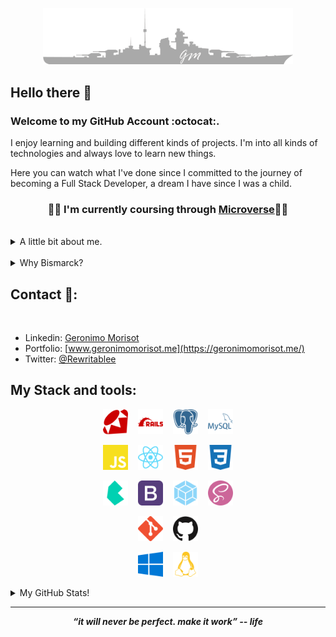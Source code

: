 
<p align="center">
  <img src="BismarckGMLogoGrey.png" alt="drawing" width="400"/>
</p>


## Hello there 👋

### Welcome to my GitHub Account :octocat:.

I enjoy learning and building different kinds of projects. I'm into all kinds of technologies and always love to learn new things.

Here you can watch what I've done since I committed to the journey of becoming a Full Stack Developer, a dream I have since I was a child.
<br>

<h3 align="center">🧑‍🎓 I'm currently coursing through <a href="https://www.microverse.org/">Microverse</a>🧑‍🎓</h3>

<br>
<details>
  <summary>A little bit about me.</summary>
  <br>

  - I'm from Argentina and worked most of my adult life in the Real State business. 
  Also worked attending customers in all different kinds of business.
  - I like to recognize good and bad services. Love feedback about everything, if given positively and honest, better.

  - Like I suppose everybody does I love Life in the most meaningful way of the word. I consider every little detail counts.

  - 🥁 I'm a Drummer . And I think music is essential in everyday life. I use to hear a ton of genres, mostly 🎸Heavy-Metal🎸 drove.

  - 🛰️ Big fan of Space, Astronomy and Rocketry.

  - And lastly, for a couple of years, I've been committed to introspect and add healthy improvements to my life.
    - 🏃‍♂️ Jogging/running,
    - 🏋️ home training (calisthenics),
    - 🚭 no smoking,
    - 🍒 and eating healthy.
</details>
<br>
<details>
  <summary>Why Bismarck?</summary>
  <br>
  Because at the time of building my GitHub account I was hearing 'all day long' a song from Sabaton called Bismarck.<br>
  Also, I like WW2 histories and machinery created in which was the world's biggest conflict to date. And, Bismarck was a show of what we, as humans, can build. It was a real 'monster of the sea', with a ton of issues, but still managed to be an imponent piece of human-created machinery.
</details>

## Contact 🔗:
<br>

- Linkedin: [Geronimo Morisot](https://linkedin.com/in/geronimomorisot)
- Portfolio: [www.geronimomorisot.me](https://geronimomorisot.me/)
- Twitter: [@Rewritablee](https://twitter.com/Rewritablee)

## My Stack and tools:

<p align="center">
  <img src="ruby.svg" alt="drawing" width="40"/>
  &nbsp;&nbsp;&nbsp;<img src="rubyonrails.svg" alt="drawing" width="40"/>
  &nbsp;&nbsp;&nbsp;<img src="postgresql.svg" alt="drawing" width="40"/>
  &nbsp;&nbsp;&nbsp;<img src="mysql.svg" alt="drawing" width="40"/>
</p>

<p align="center">
  <img src="javascript.svg" alt="drawing" width="40"/>
  &nbsp;&nbsp;&nbsp;<img src="react.svg" alt="drawing" width="40"/>
  &nbsp;&nbsp;&nbsp;<img src="html5.svg" alt="drawing" width="40"/>
  &nbsp;&nbsp;&nbsp;<img src="css3.svg" alt="drawing" width="40"/>
</p>

<p align="center">
  <img src="bulma.svg" alt="drawing" width="40"/>
  &nbsp;&nbsp;&nbsp;<img src="bootstrap.svg" alt="drawing" width="40"/>
  &nbsp;&nbsp;&nbsp;<img src="webpack.svg" alt="drawing" width="40"/>
  &nbsp;&nbsp;&nbsp;<img src="sass.svg" alt="drawing" width="40"/>
</p>
<p align="center">
  <img src="git.svg" alt="drawing" width="40"/>
  &nbsp;&nbsp;&nbsp;<img src="github.svg" alt="drawing" width="40"/>
</p>
<p align="center">
  <img src="windows.svg" alt="drawing" width="40"/>
  &nbsp;&nbsp;&nbsp;<img src="linux.svg" alt="drawing" width="40"/>
</p>


<details>
  <summary>My GitHub Stats!</summary>

  [![GitHub Status](https://github-readme-stats.vercel.app/api?username=Bismarck-GM&&show_icons=true&theme=tokyonight)](https://geronimomorisot.me/)

  </a>

</details>

<hr>
<p align="center">
   <i><strong>“it will never be perfect. make it work” -- life</strong></i>
   <br>
   <br>
<br>	
